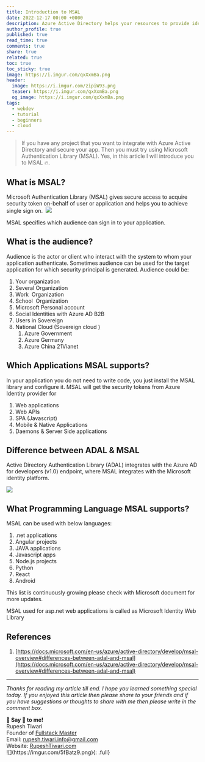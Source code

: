 ```yaml
---
title: Introduction to MSAL
date: 2022-12-17 00:00 +0000
description: Azure Active Directory helps your resources to provide identity and access management. MSAL is the additional library that helps you to integrate Azure AD features programmatically.
author_profile: true
published: true
read_time: true
comments: true
share: true
related: true
toc: true
toc_sticky: true
image: https://i.imgur.com/qxXxmBa.png
header:
  image: https://i.imgur.com/zipiW93.png
  teaser: https://i.imgur.com/qxXxmBa.png
  og_image: https://i.imgur.com/qxXxmBa.png
tags:
  - webdev
  - tutorial
  - beginners
  - cloud
---
```


> If you have any project that you want to integrate with Azure Active Directory and secure your app. Then you must try using Microsoft Authentication Library (MSAL). Yes, in this article I will introduce you to MSAL 🔥.

## What is MSAL?

Microsoft Authentication Library (MSAL) gives secure access to acquire security token on-behalf of user or application and helps you to achieve single sign on. 
![](https://i.imgur.com/zb53M5t.png)

MSAL specifies which audience can sign in to your application.

## What is the audience?

Audience is the actor or client who interact with the system to whom your application authenticate. Sometimes audience can be used for the target application for which security principal is generated. Audience could be:

1.  Your organization
2.  Several Organization
3.  Work  Organization
4.  School  Organization
5.  Microsoft Personal account
6.  Social Identities with Azure AD B2B
7.  Users in Sovereign
8.  National Cloud (Sovereign cloud )
    1. Azure Government
    2. Azure Germany
    3. Azure China 21Vianet

## Which Applications MSAL supports?

In your application you do not need to write code, you just install the MSAL library and configure it. MSAL will get the security tokens from Azure Identity provider for

1.  Web applications
2.  Web APIs
3.  SPA (Javascript)
4.  Mobile & Native Applications
5.  Daemons & Server Side applications

## Difference between ADAL & MSAL 

Active Directory Authentication Library (ADAL) integrates with the Azure AD for developers (v1.0) endpoint, where MSAL integrates with the Microsoft identity platform.

![](https://i.imgur.com/mF36jCV.png)

## What Programming Language MSAL supports?

MSAL can be used with below languages:

1.  .net applications
2.  Angular projects
3.  JAVA applications
4.  Javascript apps
5.  Node.js projects
6.  Python
7.  React
8.  Android

This list is continuously growing please check with Microsoft document for more updates.

MSAL used for asp.net web applications is called as Microsoft Identity Web Library

## References

1.  [https://docs.microsoft.com/en-us/azure/active-directory/develop/msal-overview#differences-between-adal-and-msal](https://docs.microsoft.com/en-us/azure/active-directory/develop/msal-overview#differences-between-adal-and-msal)

---

_Thanks for reading my article till end. I hope you learned something special today. If you enjoyed this article then please share to your friends and if you have suggestions or thoughts to share with me then please write in the comment box._

<div class="notice--success">
<strong>💖 Say 👋 to me!</strong>
<br>Rupesh Tiwari
<br>Founder of <a href="https://www.fullstackmaster.net">Fullstack Master </a>
<br>Email: <a href="mailto:rupesh.tiwari.info@gmail.com?subject=Hi">rupesh.tiwari.info@gmail.com</a>
<br>Website: <a href="https://www.rupeshtiwari.com">RupeshTiwari.com </a>
</div>
![](https://imgur.com/5fBatz9.png){: .full}
